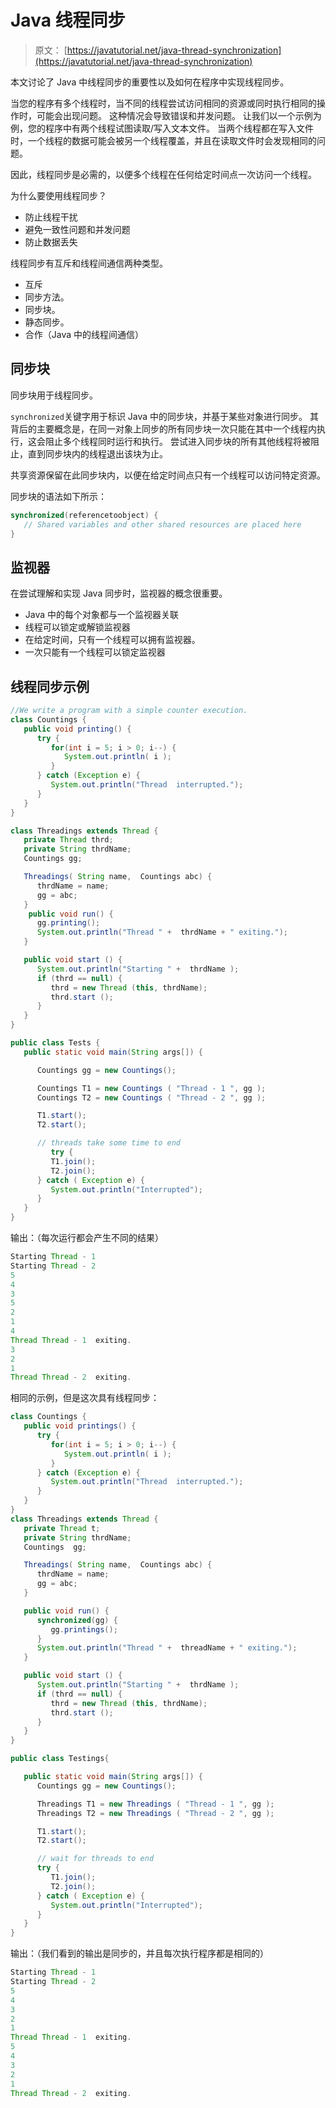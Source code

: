 # Java 线程同步

> 原文： [https://javatutorial.net/java-thread-synchronization](https://javatutorial.net/java-thread-synchronization)

本文讨论了 Java 中线程同步的重要性以及如何在程序中实现线程同步。

当您的程序有多个线程时，当不同的线程尝试访问相同的资源或同时执行相同的操作时，可能会出现问题。 这种情况会导致错误和并发问题。 让我们以一个示例为例，您的程序中有两个线程试图读取/写入文本文件。 当两个线程都在写入文件时，一个线程的数据可能会被另一个线程覆盖，并且在读取文件时会发现相同的问题。

因此，线程同​​步是必需的，以便多个线程在任何给定时间点一次访问一个线程。

为什么要使用线程同步？

*   防止线程干扰
*   避免一致性问题和并发问题
*   防止数据丢失

线程同步有互斥和线程间通信两种类型。

*   互斥
*   同步方法。
*   同步块。
*   静态同步。
*   合作（Java 中的线程间通信）

## 同步块

同步块用于线程同步。

`synchronized`关键字用于标识 Java 中的同步块，并基于某些对象进行同步。 其背后的主要概念是，在同一对象上同步的所有同步块一次只能在其中一个线程内执行，这会阻止多个线程同时运行和执行。 尝试进入同步块的所有其他线程将被阻止，直到同步块内的线程退出该块为止。

共享资源保留在此同步块内，以便在给定时间点只有一个线程可以访问特定资源。

同步块的语法如下所示：

```java
synchronized(referencetoobject) {
   // Shared variables and other shared resources are placed here
}

```

## 监视器

在尝试理解和实现 Java 同步时，监视器的概念很重要。

*   Java 中的每个对象都与一个监视器关联
*   线程可以锁定或解锁监视器
*   在给定时间，只有一个线程可以拥有监视器。
*   一次只能有一个线程可以锁定监视器

## 线程同步示例

```java
//We write a program with a simple counter execution.
class Countings {
   public void printing() {
      try {
         for(int i = 5; i > 0; i--) {
            System.out.println( i );
         }
      } catch (Exception e) {
         System.out.println("Thread  interrupted.");
      }
   }
}

class Threadings extends Thread {
   private Thread thrd;
   private String thrdName;
   Countings gg;

   Threadings( String name,  Countings abc) {
      thrdName = name;
      gg = abc;
   }
    public void run() {
      gg.printing();
      System.out.println("Thread " +  thrdName + " exiting.");
   }

   public void start () {
      System.out.println("Starting " +  thrdName );
      if (thrd == null) {
         thrd = new Thread (this, thrdName);
         thrd.start ();
      }
   }
}

public class Tests {
   public static void main(String args[]) {

      Countings gg = new Countings();

      Countings T1 = new Countings ( "Thread - 1 ", gg );
      Countings T2 = new Countings ( "Thread - 2 ", gg );

      T1.start();
      T2.start();

      // threads take some time to end
         try {
         T1.join();
         T2.join();
      } catch ( Exception e) {
         System.out.println("Interrupted");
      }
   }
}

```

输出：（每次运行都会产生不同的结果）

```java
Starting Thread - 1
Starting Thread - 2
5
4
3
5
2
1
4
Thread Thread - 1  exiting.
3
2
1
Thread Thread - 2  exiting.
```

相同的示例，但是这次具有线程同步：

```java
class Countings {
   public void printings() {
      try {
         for(int i = 5; i > 0; i--) {
            System.out.println( i );
         }
      } catch (Exception e) {
         System.out.println("Thread  interrupted.");
      }
   }
}
class Threadings extends Thread {
   private Thread t;
   private String thrdName;
   Countings  gg;

   Threadings( String name,  Countings abc) {
      thrdName = name;
      gg = abc;
   }

   public void run() {
      synchronized(gg) {
         gg.printings();
      }
      System.out.println("Thread " +  threadName + " exiting.");
   }

   public void start () {
      System.out.println("Starting " +  thrdName );
      if (thrd == null) {
         thrd = new Thread (this, thrdName);
         thrd.start ();
      }
   }
}

public class Testings{

   public static void main(String args[]) {
      Countings gg = new Countings();

      Threadings T1 = new Threadings ( "Thread - 1 ", gg );
      Threadings T2 = new Threadings ( "Thread - 2 ", gg );

      T1.start();
      T2.start();

      // wait for threads to end
      try {
         T1.join();
         T2.join();
      } catch ( Exception e) {
         System.out.println("Interrupted");
      }
   }
}

```

输出：（我们看到的输出是同步的，并且每次执行程序都是相同的）

```java
Starting Thread - 1
Starting Thread - 2
5
4
3
2
1
Thread Thread - 1  exiting.
5
4
3
2
1
Thread Thread - 2  exiting.
```